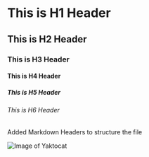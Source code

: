 # This is H1 Header

## This is H2 Header

### This is H3 Header

#### This is H4 Header

##### This is H5 Header

###### This is H6 Header

Added Markdown Headers to structure the file

![Image of Yaktocat](https://octodex.github.com/images/yaktocat.png)
